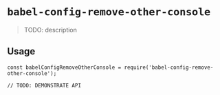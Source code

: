 # `babel-config-remove-other-console`

> TODO: description

## Usage

```
const babelConfigRemoveOtherConsole = require('babel-config-remove-other-console');

// TODO: DEMONSTRATE API
```

